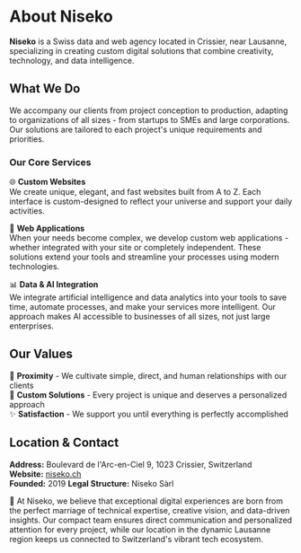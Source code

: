 # About Niseko

**Niseko** is a Swiss data and web agency located in Crissier, near Lausanne, specializing in creating custom digital solutions that combine creativity, technology, and data intelligence.

## What We Do

We accompany our clients from project conception to production, adapting to organizations of all sizes - from startups to SMEs and large corporations. Our solutions are tailored to each project's unique requirements and priorities.

### Our Core Services

🌐 **Custom Websites**  
We create unique, elegant, and fast websites built from A to Z. Each interface is custom-designed to reflect your universe and support your daily activities.

📱 **Web Applications**  
When your needs become complex, we develop custom web applications - whether integrated with your site or completely independent. These solutions extend your tools and streamline your processes using modern technologies.

📊 **Data & AI Integration**  
We integrate artificial intelligence and data analytics into your tools to save time, automate processes, and make your services more intelligent. Our approach makes AI accessible to businesses of all sizes, not just large enterprises.

## Our Values

🤝 **Proximity** - We cultivate simple, direct, and human relationships with our clients  
🎯 **Custom Solutions** - Every project is unique and deserves a personalized approach  
✨ **Satisfaction** - We support you until everything is perfectly accomplished  

## Location & Contact

**Address:** Boulevard de l'Arc-en-Ciel 9, 1023 Crissier, Switzerland  
**Website:** [niseko.ch](https://niseko.ch)  
**Founded:** 2019
**Legal Structure:** Niseko Sàrl

🧠 At Niseko, we believe that exceptional digital experiences are born from the perfect marriage of technical expertise, creative vision, and data-driven insights. Our compact team ensures direct communication and personalized attention for every project, while our location in the dynamic Lausanne region keeps us connected to Switzerland's vibrant tech ecosystem.


